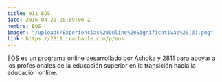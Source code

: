 ```yaml
---
title: 011 EOS
date: 2016-04-20 20:59:00 Z
nombre: EOS
imagen: "/uploads/Experiencias%20Online%20Significativas%20(3).png"
link: https://2811.teachable.com/p/eos
---
```


EOS es un programa online desarrollado por Ashoka y 2811 para apoyar a los profesionales de la educación superior en la transición hacia la educación online. 
